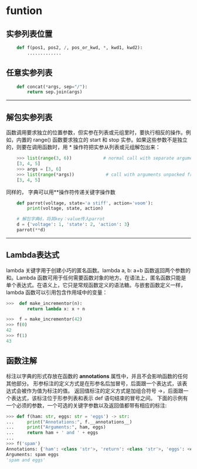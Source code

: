 # funtion
## 实参列表位置  
```python
    def f(pos1, pos2, /, pos_or_kwd, *, kwd1, kwd2):
        .............
```

## 任意实参列表  
```python
    def concat(*args, sep="/"):
        return sep.join(args)
```

---------------
## 解包实参列表  
函数调用要求独立的位置参数，但实参在列表或元组里时，要执行相反的操作。例如，内置的 range() 函数要求独立的 start 和 stop 实参。如果这些参数不是独立的，则要在调用函数时，用 * 操作符把实参从列表或元组解包出来：  
```python 
    >>> list(range(3, 6))            # normal call with separate arguments
    [3, 4, 5]
    >>> args = [3, 6]
    >>> list(range(*args))            # call with arguments unpacked from a list
    [3, 4, 5]
```
同样的， 字典可以用**操作符传递关键字操作数    
```python  
    def parrot(voltage, state='a stiff', action='voom'):
        print(voltage, state, action)

    # 解包字典d，将其key：value传入parrot
    d = {'voltage': 1, 'state': 2, 'action': 3}
    parrot(**d)
```

--------------
## Lambda表达式  
lambda 关键字用于创建小巧的匿名函数。lambda a, b: a+b 函数返回两个参数的和。Lambda 函数可用于任何需要函数对象的地方。在语法上，匿名函数只能是单个表达式。在语义上，它只是常规函数定义的语法糖。与嵌套函数定义一样，lambda 函数可以引用包含作用域中的变量：  
```python  
>>>  def make_incrementor(n):
        return lambda x: x + n  

>>>  f = make_incrementor(42)  
>>> f(0)  
42  
>>> f(1)
43  
```

## 函数注解  
标注以字典的形式存放在函数的 __annotations__ 属性中，并且不会影响函数的任何其他部分。 形参标注的定义方式是在形参名后加冒号，后面跟一个表达式，该表达式会被作为值为标注的值。 返回值标注的定义方式是加组合符号 ->，后面跟一个表达式，该标注位于形参列表和表示 def 语句结束的冒号之间。 下面的示例有一个必须的参数，一个可选的关键字参数以及返回值都带有相应的标注:   
```python 
>>> def f(ham: str, eggs: str = 'eggs') -> str:
...     print("Annotations:", f.__annotations__)
...     print("Arguments:", ham, eggs)
...     return ham + ' and ' + eggs
...
>>> f('spam')
Annotations: {'ham': <class 'str'>, 'return': <class 'str'>, 'eggs': <class 'str'>}
Arguments: spam eggs
'spam and eggs'
```
